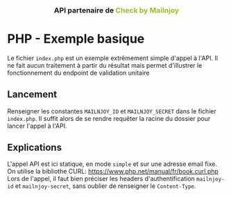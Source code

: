 <h3 align="center">API partenaire de <span style="color:#95C11F;">Check by Mailnjoy<span></h3>

# PHP -  Exemple basique
Le fichier `index.php` est un exemple extrêmement simple d'appel à l'API. Il ne fait aucun traitement à partir du résultat mais permet d'illustrer le fonctionnement du endpoint de validation unitaire

## Lancement
Renseigner les constantes `MAILNJOY_ID` et  `MAILNJOY_SECRET` dans le fichier `index.php`.
Il suffit alors de se rendre requêter la racine du dossier pour lancer l'appel à l'API.

## Explications
L'appel API est ici statique, en mode `simple` et sur une adresse email fixe.
On utilise la bibliothe CURL: https://www.php.net/manual/fr/book.curl.php
Lors de l'appel, il faut bien préciser les headers d'authentification `mailnjoy-id` et `mailnjoy-secret`, sans oublier de renseigner le `Content-Type`.